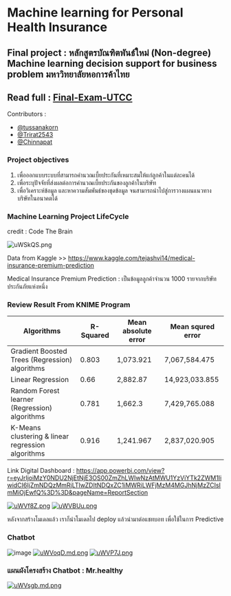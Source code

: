 # Machine learning for Personal Health Insurance

## Final project : หลักสูตรบัณฑิตพันธ์ใหม่ (Non-degree) Machine learning decision support for business problem มหาวิทยาลัยหอการค้าไทย

## Read full : [Final-Exam-UTCC](Final-Exam-UTCC.pdf)

Contributors :
- [@tussanakorn](https://github.com/tussanakorn)
- [@Trirat2543](https://github.com/Trirat2543)
- [@Chinnapat](https://github.com/octsy)

### Project objectives
1. เพื่อออกแบบระบบที่สามารถคำนวณเบี้ยประกันที่เหมาะสมให้แก่ลูกค้าในแต่ละคนได้ 
2. เพื่อระบุปัจจัยที่ส่งผลต่อการคำนวณเบี้ยประกันของลูกค้าในบริษัท
3. เพื่อวิเคราะห์ข้อมูล และหาความสัมพันธ์ของชุดข้อมูล จนสามารถนำไปสู่การวางแผนแนวทางบริษัทในอนาคตได้

### Machine Learning Project LifeCycle  
credit : Code The Brain

![uWSkQS.png](https://sv1.picz.in.th/images/2021/10/06/uWSkQS.png)

Data from Kaggle >> https://www.kaggle.com/tejashvi14/medical-insurance-premium-prediction

Medical Insurance Premium Prediction : เป็นข้อมูลลูกค้าจำนวน 1000 รายจากบริษัทประกันภัยแห่งหนึ่ง 

### Review Result From KNIME Program

| Algorithms            | R-Squared         | Mean absolute error    | Mean squred error          |
| --------------------- | ------------------|----------------------- | -------------------------- |
|Gradient Boosted Trees (Regression) algorithms| 0.803 | 1,073.921   |7,067,584.475               |
|Linear Regression      | 0.66              | 2,882.87               | 14,923,033.855             |
|Random Forest learner (Regression) algorithms| 0.781  | 1,662.3     | 7,429,765.088              |
|K-Means clustering & linear regression  algorithms| 0.916 | 1,241.967 | 2,837,020.905            |

Link Digital Dashboard : https://app.powerbi.com/view?r=eyJrIjoiMzY0NDU2NjEtNjE3OS00ZmZhLWIwNzAtMWU1YzViYTk2ZWM1IiwidCI6IjZmNDQzMmRjLTIwZDItNDQxZC1iMWRiLWFjMzM4MGJhNjMzZCIsImMiOjEwfQ%3D%3D&pageName=ReportSection

[![uWVf8Z.png](https://sv1.picz.in.th/images/2021/10/06/uWVf8Z.png)](https://www.picz.in.th/image/uWVf8Z)
[![uWVBUu.png](https://sv1.picz.in.th/images/2021/10/06/uWVBUu.png)](https://www.picz.in.th/image/uWVBUu)

หลังจากสร้างโมเดลแล้ว เราก็นำโมเดลไป deploy แล้วนำมาต่อแชทบอท เพื่อใช้ในการ Predictive

### Chatbot 
![image](https://user-images.githubusercontent.com/80860852/165625429-67920e5a-ce6c-4bc9-bbd7-53255602cdb9.png)
[![uWVoqD.md.png](https://sv1.picz.in.th/images/2021/10/06/uWVoqD.md.png)](https://www.picz.in.th/image/uWVoqD)
[![uWVP7J.png](https://sv1.picz.in.th/images/2021/10/06/uWVP7J.png)](https://www.picz.in.th/image/uWVP7J)

### แผนผังโครงสร้าง Chatbot : Mr.healthy
[![uWVsgb.md.png](https://sv1.picz.in.th/images/2021/10/06/uWVsgb.md.png)](https://www.picz.in.th/image/uWVsgb)
